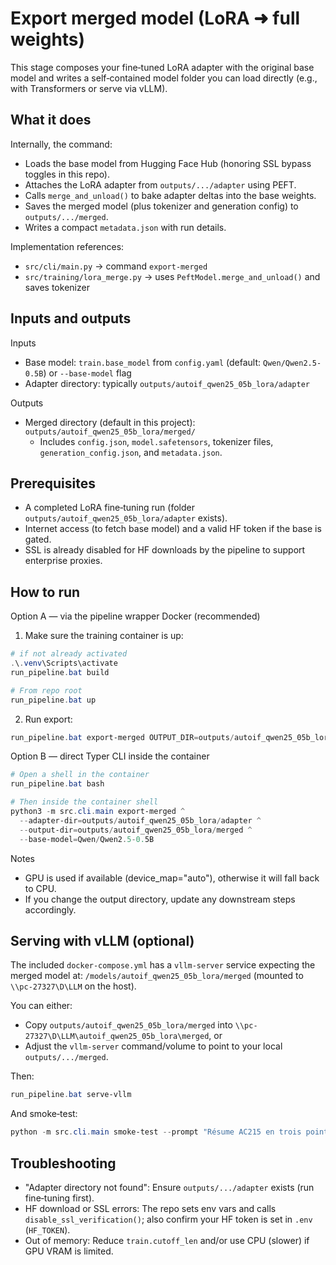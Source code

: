 # Export merged model (LoRA ➜ full weights)

This stage composes your fine‑tuned LoRA adapter with the original base model and writes a self‑contained model folder you can load directly (e.g., with Transformers or serve via vLLM).

## What it does

Internally, the command:
- Loads the base model from Hugging Face Hub (honoring SSL bypass toggles in this repo).
- Attaches the LoRA adapter from `outputs/.../adapter` using PEFT.
- Calls `merge_and_unload()` to bake adapter deltas into the base weights.
- Saves the merged model (plus tokenizer and generation config) to `outputs/.../merged`.
- Writes a compact `metadata.json` with run details.

Implementation references:
- `src/cli/main.py` → command `export-merged`
- `src/training/lora_merge.py` → uses `PeftModel.merge_and_unload()` and saves tokenizer

## Inputs and outputs

Inputs
- Base model: `train.base_model` from `config.yaml` (default: `Qwen/Qwen2.5-0.5B`) or `--base-model` flag
- Adapter directory: typically `outputs/autoif_qwen25_05b_lora/adapter`

Outputs
- Merged directory (default in this project): `outputs/autoif_qwen25_05b_lora/merged/`
  - Includes `config.json`, `model.safetensors`, tokenizer files, `generation_config.json`, and `metadata.json`.

## Prerequisites
- A completed LoRA fine‑tuning run (folder `outputs/autoif_qwen25_05b_lora/adapter` exists).
- Internet access (to fetch base model) and a valid HF token if the base is gated.
- SSL is already disabled for HF downloads by the pipeline to support enterprise proxies.

## How to run

Option A — via the pipeline wrapper Docker (recommended)
1) Make sure the training container is up:


```powershell
# if not already activated
.\.venv\Scripts\activate
run_pipeline.bat build
```

```powershell
# From repo root
run_pipeline.bat up
```

2) Run export:

```powershell
run_pipeline.bat export-merged OUTPUT_DIR=outputs/autoif_qwen25_05b_lora BASE_MODEL=Qwen/Qwen2.5-0.5B
```

Option B — direct Typer CLI inside the container

```powershell
# Open a shell in the container
run_pipeline.bat bash

# Then inside the container shell
python3 -m src.cli.main export-merged ^
  --adapter-dir=outputs/autoif_qwen25_05b_lora/adapter ^
  --output-dir=outputs/autoif_qwen25_05b_lora/merged ^
  --base-model=Qwen/Qwen2.5-0.5B
```

Notes
- GPU is used if available (device_map="auto"), otherwise it will fall back to CPU.
- If you change the output directory, update any downstream steps accordingly.

## Serving with vLLM (optional)

The included `docker-compose.yml` has a `vllm-server` service expecting the merged model at:
`/models/autoif_qwen25_05b_lora/merged` (mounted to `\\pc-27327\D\LLM` on the host).

You can either:
- Copy `outputs/autoif_qwen25_05b_lora/merged` into `\\pc-27327\D\LLM\autoif_qwen25_05b_lora\merged`, or
- Adjust the `vllm-server` command/volume to point to your local `outputs/.../merged`.

Then:

```powershell
run_pipeline.bat serve-vllm
```

And smoke‑test:

```powershell
python -m src.cli.main smoke-test --prompt "Résume AC215 en trois points."
```

## Troubleshooting
- "Adapter directory not found": Ensure `outputs/.../adapter` exists (run fine‑tuning first).
- HF download or SSL errors: The repo sets env vars and calls `disable_ssl_verification()`; also confirm your HF token is set in `.env` (`HF_TOKEN`).
- Out of memory: Reduce `train.cutoff_len` and/or use CPU (slower) if GPU VRAM is limited.
